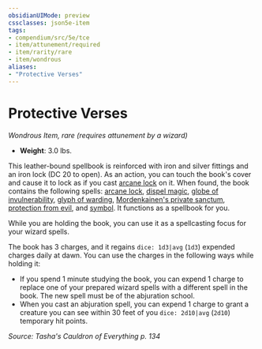 ```yaml
---
obsidianUIMode: preview
cssclasses: json5e-item
tags:
- compendium/src/5e/tce
- item/attunement/required
- item/rarity/rare
- item/wondrous
aliases: 
- "Protective Verses"
---
```

# Protective Verses
*Wondrous Item, rare (requires attunement by a wizard)*  

- **Weight**: 3.0 lbs.

This leather-bound spellbook is reinforced with iron and silver fittings and an iron lock (DC 20 to open). As an action, you can touch the book's cover and cause it to lock as if you cast [arcane lock](4-Resources/Compendium/spells/arcane-lock.md) on it. When found, the book contains the following spells: [arcane lock](4-Resources/Compendium/spells/arcane-lock.md), [dispel magic](4-Resources/Compendium/spells/dispel-magic.md), [globe of invulnerability](4-Resources/Compendium/spells/globe-of-invulnerability.md), [glyph of warding](4-Resources/Compendium/spells/glyph-of-warding.md), [Mordenkainen's private sanctum](4-Resources/Compendium/spells/mordenkainens-private-sanctum.md), [protection from evil](4-Resources/Compendium/spells/protection-from-evil-and-good.md), and [symbol](4-Resources/Compendium/spells/symbol.md). It functions as a spellbook for you.

While you are holding the book, you can use it as a spellcasting focus for your wizard spells.

The book has 3 charges, and it regains `dice: 1d3|avg` (`1d3`) expended charges daily at dawn. You can use the charges in the following ways while holding it:

- If you spend 1 minute studying the book, you can expend 1 charge to replace one of your prepared wizard spells with a different spell in the book. The new spell must be of the abjuration school.  
- When you cast an abjuration spell, you can expend 1 charge to grant a creature you can see within 30 feet of you `dice: 2d10|avg` (`2d10`) temporary hit points.  

*Source: Tasha's Cauldron of Everything p. 134*
